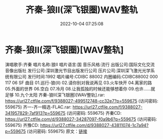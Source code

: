 ﻿---
title: 齐秦-狼II(深飞银圈)WAV整轨
date: 2022-10-04 07:25:08
categories: WAV车载音乐、镜像
tags: 华语中文
---
# 齐秦-狼II(深飞银圈)[WAV整轨]

演唱歌手:齐秦
唱片名称:狼II
唱片语言:国
音乐风格:流行
出版公司:国际文化交流音像出版社
发行公司:深圳激光节目出版发行公司
压片公司:深圳深飞激光光学系统有限公司
发行时间:1992
唱片编号:CDIBC 88002
内圈编码:CDIBC88002 000 117 06 SF
曲目
01.巡行-狼(II)
02.请你别对我说再见
03.火车快开
04.离家的路
05.外面的世界
06.空白
07.冷月
08.让我孤独的时候还能够想着你
09.也许......就足够
10.九个太阳
齐秦-狼II(深飞银圈)[WAV整轨].rar: https://url27.ctfile.com/f/9388027-499512748-cc32e7?p=559675
(访问密码: 559675)
齐一-齐一精选-FLAC.rar: https://url27.ctfile.com/f/9388027-341957829-7af913?p=559675
(访问密码: 559675)
齐秦CD: https://url27.ctfile.com/d/9388027-34287097-f0a9b6?p=559675
(访问密码: 559675)
齐豫CD: https://url27.ctfile.com/d/9388027-43811074-1c7a94?p=559675
(访问密码: 559675)
原文：[链接](https://blog.sina.com.cn/s/blog_1647c7e7601030zqw.html)
